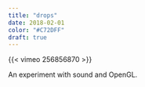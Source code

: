 ```yaml
---
title: "drops"
date: 2018-02-01
color: "#C72DFF"
draft: true
---
```


{{< vimeo 256856870 >}}

An experiment with sound and OpenGL. 